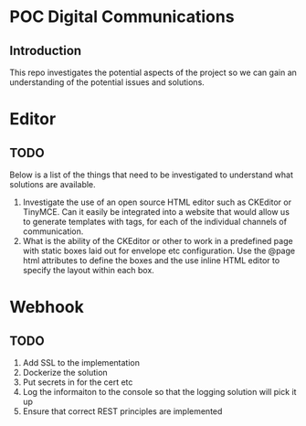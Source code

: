 # POC Digital Communications

## Introduction

This repo investigates the potential aspects of the project so we can gain an understanding of the potential issues and solutions.

# Editor
## TODO
Below is a list of the things that need to be investigated to understand what solutions are available.
1. Investigate the use of an open source HTML editor such as CKEditor or TinyMCE. Can it easily be integrated into a website that would allow us to generate templates with tags, for each of the individual channels of communication.
2. What is the ability of the CKEditor or other to work in a predefined page with static boxes laid out for envelope etc configuration. Use the @page html attributes to define the boxes and the use inline HTML editor to specify the layout within each box.


# Webhook
## TODO
1. Add SSL to the implementation
2. Dockerize the solution
3. Put secrets in for the cert etc
4. Log the informaiton to the console so that the logging solution will pick it up
5. Ensure that correct REST principles are implemented

